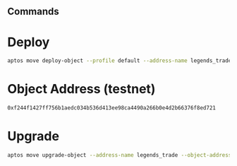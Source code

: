 ## Commands

# Deploy
```sh
aptos move deploy-object --profile default --address-name legends_trade --named-addresses owner=<owner_you_want_to_set> --included-artifacts none 
```

# Object Address (testnet)
```sh
0xf244f1427ff756b1aedc034b536d413ee98ca4490a266b0e4d2b66376f8ed721
```

# Upgrade
```sh
aptos move upgrade-object --address-name legends_trade --object-address 0xf244f1427ff756b1aedc034b536d413ee98ca4490a266b0e4d2b66376f8ed721 --named-addresses owner=<owner_you_want_to_set> --included-artifacts none --profile default
```